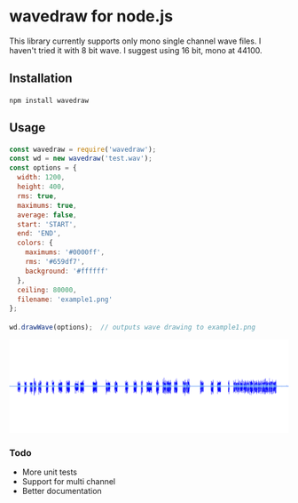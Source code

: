 # wavedraw for node.js

This library currently supports only mono single channel wave files. I haven't tried it with 8 bit wave. I suggest using 16 bit, mono at 44100.

## Installation

`npm install wavedraw`


## Usage

```javascript
const wavedraw = require('wavedraw');
const wd = new wavedraw('test.wav');
const options = {
  width: 1200,
  height: 400,
  rms: true,
  maximums: true,
  average: false,
  start: 'START',
  end: 'END',
  colors: {
    maximums: '#0000ff',
    rms: '#659df7',
    background: '#ffffff'
  },
  ceiling: 80000,
  filename: 'example1.png'
};

wd.drawWave(options);  // outputs wave drawing to example1.png
```
![alt text](https://github.com/reaperkrew/wavedraw/blob/master/dist/example1.png)

### Todo
* More unit tests
* Support for multi channel
* Better documentation